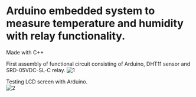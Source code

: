 # Arduino embedded system to measure temperature and humidity with relay functionality.

Made with C++

First assembly of functional circuit consisting of Arduino, DHT11 sensor and SRD-05VDC-SL-C relay.
![1](https://i.postimg.cc/0NW9zFDm/1-resize.jpg)  

Testing LCD screen with Arduino.  
![2](https://i.postimg.cc/xjbbS3Vg/2-resize.jpg)

